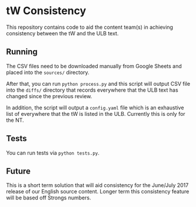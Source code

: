 # tW Consistency

This repository contains code to aid the content team(s) in achieving consistency between the tW and the ULB text.


## Running

The CSV files need to be downloaded manually from Google Sheets and placed into the `sources/` directory.

After that, you can run `python process.py` and this script will output CSV file into the `diffs/` directory that records everywhere that the ULB text has changed since the previous review.

In addition, the script will output a `config.yaml` file which is an exhaustive list of everywhere that the tW is listed in the ULB.  Currently this is only for the NT.

## Tests

You can run tests via `python tests.py`.


## Future

This is a short term solution that will aid consistency for the June/July 2017 release of our English source content.  Longer term this consistency feature will be based off Strongs numbers.
